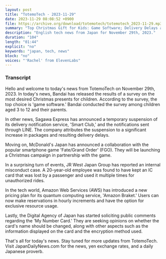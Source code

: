 ```yaml
---
layout: post
title: "TotemoTech - 2023-11-29"
date: 2023-11-29 08:08:52 +0900
file: https://archive.org/download/totemotech/totemotech_2023-11-29.mp3
summary: "Top Christmas Gift for Kids: Game Software; Delivery Delays at Sagawa Express, & more…"
description: "English tech news from Japan for November 29th, 2023."
duration: "104"
length: "01:44"
explicit: "no"
keywords: "japan, tech, news"
block: "no"
voices: "'Rachel' from ElevenLabs"
---
```


### Transcript

Hello and welcome to today's news from TotemoTech on November 29th, 2023. In today's news, Bandai has released the results of a survey on the most desired Christmas presents for children. According to the survey, the top choice is 'game software.' Bandai conducted the survey among children aged 3 to 12 and their parents.

In other news, Sagawa Express has announced a temporary suspension of its delivery notification service, 'Smart Club,' and the notifications sent through LINE. The company attributes the suspension to a significant increase in packages and resulting delivery delays.

Moving on, McDonald's Japan has announced a collaboration with the popular smartphone game 'Fate/Grand Order' (FGO). They will be launching a Christmas campaign in partnership with the game.

In a surprising turn of events, JR West Japan Group has reported an internal misconduct case. A 20-year-old employee was found to have kept an IC card that was lost by a passenger and used it multiple times for unauthorized rides.

In the tech world, Amazon Web Services (AWS) has introduced a new pricing plan for its quantum computing service, 'Amazon Braket.' Users can now make reservations in hourly increments and have the option for exclusive resource usage.

Lastly, the Digital Agency of Japan has started soliciting public comments regarding the 'My Number Card.' They are seeking opinions on whether the card's name should be changed, along with other aspects such as the information displayed on the card and the encryption method used.

That's all for today's news. Stay tuned for more updates from TotemoTech.   Visit JapanDailyNews.com for the news, yen exchange rates, and a daily Japanese proverb.
